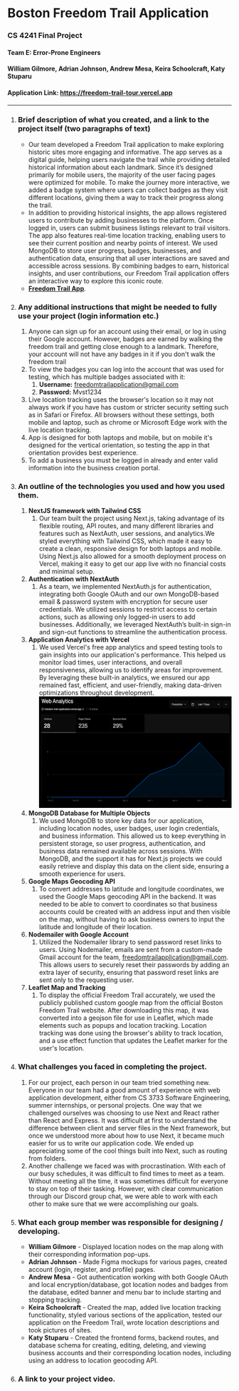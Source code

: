 # Boston Freedom Trail Application

### CS 4241 Final Project

#### Team E: Error-Prone Engineers

#### William Gilmore, Adrian Johnson, Andrew Mesa, Keira Schoolcraft, Katy Stuparu

#### Application Link: https://freedom-trail-tour.vercel.app

---

1. <h3>Brief description of what you created, and a link to the project itself (two paragraphs of text)</h3>

    - Our team developed a Freedom Trail application to make exploring historic sites more engaging and informative.
      The app serves as a digital guide, helping users navigate the trail while providing detailed historical information
      about each landmark. Since it’s designed primarily for mobile users, the majority of the user facing pages were optimized
      for mobile. To make the journey more interactive, we added a badge system where users can collect
      badges as they visit different locations, giving them a way to track their progress along the trail.
    - In addition to providing historical insights, the app allows registered users to contribute by adding businesses
      to the platform. Once logged in, users can submit business listings relevant to trail visitors. The app also features real-time
      location tracking, enabling users to see their current position and nearby points of interest. We used MongoDB to store
      user progress, badges, businesses, and authentication data, ensuring that all user interactions are saved and accessible
      across sessions. By combining badges to earn, historical insights, and user contributions, our Freedom Trail application
      offers an interactive way to explore this iconic route.
    - [**Freedom Trail App**](https://freedom-trail-tour.vercel.app).

2. <h3>Any additional instructions that might be needed to fully use your project (login information etc.)</h3>

    1. Anyone can sign up for an account using their email, or log in using their Google account.
       However, badges are earned by walking the freedom trail and getting close enough to a landmark.
       Therefore, your account will not have any badges in it if you don't walk the freedom trail
    2. To view the badges you can log into the account that was used for testing, which has multiple badges associated with it:
        1. **Username:** freedomtrailapplication@gmail.com
        2. **Password:** Mvst1234
    3. Live location tracking uses the browser's location so it may not always work if you have has custom or stricter security setting such as in Safari or Firefox.
       All browsers without these settings, both mobile and laptop, such as chrome or Microsoft Edge work with the live location tracking.
    4. App is designed for both laptops and mobile, but on mobile it's designed for the vertical orientation, so testing the
       app in that orientation provides best experience.
    5. To add a business you must be logged in already and enter valid information into the business creation portal.

3. <h3>An outline of the technologies you used and how you used them.</h3>

    1. **NextJS framework with Tailwind CSS**
        1. Our team built the project using Next.js, taking advantage of its flexible routing, API routes, and many
           different libraries and features such as NextAuth, user sessions, and analytics.We styled everything
           with Tailwind CSS, which made it easy to create a clean, responsive design for both laptops and mobile.
           Using Next.js also allowed for a smooth deployment process on Vercel, making it easy to get our app live with no
           financial costs and minimal setup.
    2. **Authentication with NextAuth**
        1. As a team, we implemented NextAuth.js for authentication, integrating both Google OAuth and our own MongoDB-based
           email & password system with encryption for secure user credentials. We utilized sessions to restrict access to certain
           actions, such as allowing only logged-in users to add businesses. Additionally, we leveraged NextAuth’s built-in sign-in
           and sign-out functions to streamline the authentication process.
    3. **Application Analytics with Vercel**
        1. We used Vercel's free app analytics and speed testing tools to gain insights into our application's performance.
           This helped us monitor load times, user interactions, and overall responsiveness, allowing us to identify areas for
           improvement. By leveraging these built-in analytics, we ensured our app remained fast, efficient, and user-friendly,
           making data-driven optimizations throughout development.
           <br/>
           <img src="analytics.png" alt="Analytics" width="450" height="250"/>
    4. **MongoDB Database for Multiple Objects**
        1. We used MongoDB to store key data for our application, including location nodes, user badges, user login credentials,
           and business information. This allowed us to keep everything in persistent storage, so user progress, authentication,
           and business data remained available across sessions. With MongoDB, and the support it has for Next.js projects
           we could easily retrieve and display this data on the client side, ensuring a smooth experience for users.
    5. **Google Maps Geocoding API**
        1. To convert addresses to latitude and longitude coordinates, we used the Google Maps geocoding API in the backend. It
           was needed to be able to convert to coordinates so that business accounts could be created with an address input and
           then visible on the map, without having to ask business owners to input the latitude and longitude of their location.
    6. **Nodemailer with Google Account**
        1. Utilized the Nodemailer library to send password reset links to users. Using Nodemailer, emails are sent from a
           custom-made Gmail account for the team, freedomtrailapplication@gmail.com. This allows users to securely reset their
           passwords by adding an extra layer of security, ensuring that password reset links are sent only to the requesting user.
    7. **Leaflet Map and Tracking**
        1. To display the official Freedom Trail accurately, we used the publicly published custom google map from the
           official Boston Freedom Trail website. After downloading this map, it was converted into a geojson file for use in Leaflet,
           which made elements such as popups and location tracking. Location tracking was done using the browser's ability to track
           location, and a use effect function that updates the Leaflet marker for the user's location.

4. <h3> What challenges you faced in completing the project. </h3>

    1. For our project, each person in our team tried something new. Everyone in our team had a good amount of experience with web application development, either from CS 3733 Software Engineering, summer internships, or personal projects. One way that we challenged ourselves was choosing to use Next and React rather than React and Express. It was difficult at first to understand the difference between client and server files in the Next framework, but once we understood more about how to use Next, it became much easier for us to write our application code. We ended up appreciating some of the cool things built into Next, such as routing from folders.
    2. Another challenge we faced was with procrastination. With each of our busy schedules, it was difficult to find times to meet as a team. Without meeting all the time, it was sometimes difficult for everyone to stay on top of their tasking. However, with clear communication through our Discord group chat, we were able to work with each other to make sure that we were accomplishing our goals.

5. <h3> What each group member was responsible for designing / developing. </h3>

    - **William Gilmore** - Displayed location nodes on the map along with their corresponding information pop-ups.
    - **Adrian Johnson** - Made Figma mockups for various pages, created account (login, register, and profile) pages.
    - **Andrew Mesa** - Got authentication working with both Google OAuth and local encryption/database, got location nodes and badges from the database, edited banner and menu bar to include starting and stopping tracking.
    - **Keira Schoolcraft** - Created the map, added live location tracking functionality, styled various sections of the application, tested our application on the Freedom Trail, wrote location descriptions and took pictures of sites.
    - **Katy Stuparu** - Created the frontend forms, backend routes, and database schema for creating, editing, deleting, and viewing business accounts and their corresponding location nodes, including using an address to location geocoding API.

6. <h3> A link to your project video. </h3>